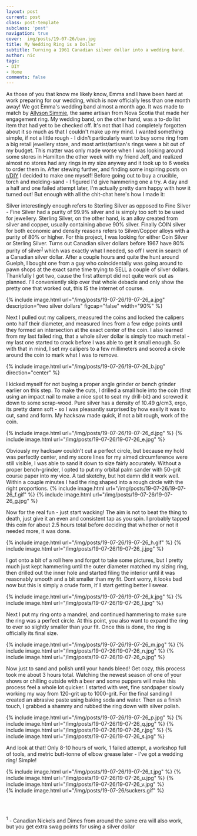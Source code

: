 ```yaml
---
layout: post
current: post
class: post-template
subclass: 'post'
navigation: true
cover:  img/posts/19-07-26/ban.jpg
title: My Wedding Ring is a Dollar
subtitle: Turning a 1961 Canadian silver dollar into a wedding band.
author: nic
tags:
- DIY
- Home
comments: false
---
```



As those of you that know me likely know, Emma and I have been hard at work preparing for our wedding, which is now officially less than one month away! We got Emma's wedding band almost a month ago. It was made to match by [Allyson Simmie](https://allysonsimmie.com), the same artisan from Nova Scotia that made her engagement ring. My wedding band, on the other hand, was a to-do list item that had yet to be checked off. It's not that I had completely forgotten about it so much as that I couldn't make up my mind. I wanted something simple, if not a little rough - I didn't particularly want to buy some ring from a big retail jewellery store, and most artist/artisan's rings were a bit out of my budget. This matter was only made worse when I was looking around some stores in Hamilton the other week with my friend Jeff, and realized almost no stores had any rings in my size anyway and it took up to 6 weeks to order them in. After stewing further, and finding some inspiring posts on [r/DIY](https://reddit.com/r/DIY) I decided to make one myself! Before going out to buy a crucible, torch and molding-sand - I figured I'd give hammering one a try. A day and a half and one failed attempt later, I'm actually pretty darn happy with how it turned out! But enough with all the chit-chat here's how I made it:

Silver interestingly enough refers to Sterling Silver as opposed to Fine Silver - Fine Silver had a purity of 99.9% silver and is simply too soft to be used for jewellery. Sterling Silver, on the other hand, is an alloy created from silver and copper, usually containing above 90% silver. Finally COIN silver for both economic and density reasons refers to Silver/Copper alloys with a purity of 80% or higher. For this project, I was looking for either Coin Silver or Sterling Silver. Turns out Canadian silver dollars before 1967 have 80% purity of silver<sup>[1](#foot1)</sup> which was exactly what I needed, so off I went in search of a Canadian silver dollar. After a couple hours and quite the hunt around Guelph, I bought one from a guy who coincidentally was going around to pawn shops at the exact same time trying to SELL a couple of silver dollars. Thankfully I got two, cause the first attempt did not quite work out as planned. I'll conveniently skip over that whole debacle and only show the pretty one that worked out, this IS the internet of course.

{% include image.html url="/img/posts/19-07-26/19-07-26_a.jpg" description="two silver dollars" figcap="false" width="90%" %}<br>

Next I pulled out my calipers, measured the coins and locked the calipers onto half their diameter, and measured lines from a few edge points until they formed an intersection at the exact center of the coin. I also learned from my last failed ring, that a whole silver dollar is simply too much metal - my last one started to crack before I was able to get it small enough. So with that in mind, I set my calipers to a few millimeters and scored a circle around the coin to mark what I was to remove.

{% include image.html url="/img/posts/19-07-26/19-07-26_b.jpg" direction="center" %}<br>

I kicked myself for not buying a proper angle grinder or bench grinder earlier on this step. To make the cuts, I drilled a small hole into the coin (first using an impact nail to make a nice spot to seat my drill-bit) and screwed it down to some scrap-wood. Pure silver has a density of 10.49 g/cm3, ergo, its pretty damn soft - so I was pleasantly surprised by how easily it was to cut, sand and form. My hacksaw made quick, if not a bit rough, work of the coin.

{% include image.html url="/img/posts/19-07-26/19-07-26_d.jpg"  %}
{% include image.html url="/img/posts/19-07-26/19-07-26_e.jpg" %}<br>

Obviously my hacksaw couldn't cut a perfect circle, but because my hold was perfectly center, and my score lines for my aimed circumference were still visible, I was able to sand it down to size fairly accurately. Without a proper bench-grinder, I opted to put my orbital palm sander with 50-grit course paper into my vice. A tad sketchy, but hot damn did it work well. Within a couple minutes I had the ring shaped into a rough circle with the right proportions.
{% include image.html url="/img/posts/19-07-26/19-07-26_f.gif"  %}
{% include image.html url="/img/posts/19-07-26/19-07-26_g.jpg"  %}<br>

Now for the real fun - just start wacking! The aim is not to beat the thing to death, just give it an even and consistent tap as you spin. I probably tapped this coin for about 2.5 hours total before deciding that whether or not it needed more, it was done.

{% include image.html url="/img/posts/19-07-26/19-07-26_h.gif" %}
{% include image.html url="/img/posts/19-07-26/19-07-26_j.jpg"  %}<br>

I got onto a bit of a roll here and forgot to take some pictures, but I pretty much just kept hammering until the outer diameter matched my sizing ring, then drilled out the inner hole and started filing the interior until it was reasonably smooth and a bit smaller than my fit. Dont worry, it looks bad now but this is simply a crude form, it'll start getting better I swear.

{% include image.html url="/img/posts/19-07-26/19-07-26_k.jpg"  %}
{% include image.html url="/img/posts/19-07-26/19-07-26_l.jpg"  %}<br>

Next I put my ring onto a mandrel, and continued hammering to make sure the ring was a perfect circle. At this point, you also want to expand the ring to ever so slightly smaller than your fit. Once this is done, the ring is officially its final size.

{% include image.html url="/img/posts/19-07-26/19-07-26_m.jpg"  %}
{% include image.html url="/img/posts/19-07-26/19-07-26_n.jpg"  %}
{% include image.html url="/img/posts/19-07-26/19-07-26_o.jpg"  %}<br>

Now just to sand and polish until your hands bleed! Get cozy, this process took me about 3 hours total. Watching the newest season of one of your shows or chilling outside with a beer and some puppers will make this process feel a whole lot quicker. I started with wet, fine sandpaper slowly working my way from 120-grit up to 1000-grit. For the final sanding I created an abrasive paste using baking soda and water. Then as a finish touch, I grabbed a shammy and rubbed the ring down with silver polish.

{% include image.html url="/img/posts/19-07-26/19-07-26_p.jpg"  %}
{% include image.html url="/img/posts/19-07-26/19-07-26_q.jpg"  %}
{% include image.html url="/img/posts/19-07-26/19-07-26_r.jpg"  %}
{% include image.html url="/img/posts/19-07-26/19-07-26_s.jpg"  %}<br>

And look at that! Only 8-10 hours of work, 1 failed attempt, a workshop full of tools, and metric butt-tonne of elbow grease later - I've got a wedding ring! Simple!

{% include image.html url="/img/posts/19-07-26/19-07-26_t.jpg" %}
{% include image.html url="/img/posts/19-07-26/19-07-26_u.jpg"  %}
{% include image.html url="/img/posts/19-07-26/19-07-26_v.jpg"  %}<br>
{% include image.html url="/img/posts/19-07-26/suckers.gif"  %}

<br>
<br>

<a name="foot1"><sup>1</sup></a> - Canadian Nickels and Dimes from around the same era will also work, but you get extra swag points for using a silver dollar<br>